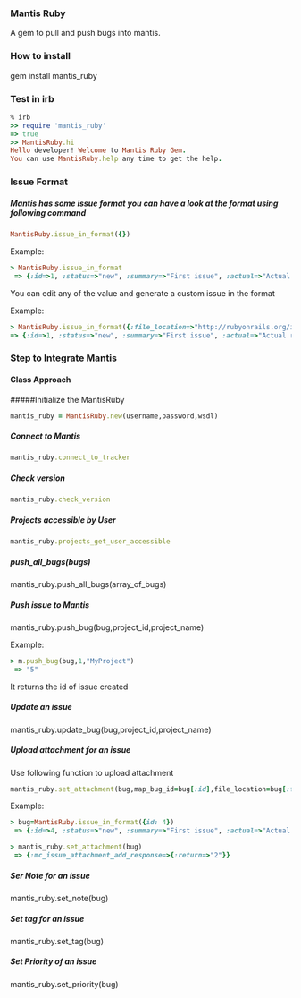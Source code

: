 ### Mantis Ruby
A gem to pull and push bugs into mantis.

### How to install
gem install mantis_ruby

### Test in irb
```ruby
% irb
>> require 'mantis_ruby'
=> true
>> MantisRuby.hi
Hello developer! Welcome to Mantis Ruby Gem.
You can use MantisRuby.help any time to get the help.
```

### Issue Format
##### Mantis has some issue format you can have a look at the format using following command
```ruby
MantisRuby.issue_in_format({})
```

Example:
```ruby
> MantisRuby.issue_in_format
 => {:id=>1, :status=>"new", :summary=>"First issue", :actual=>"Actual result", :expected=>"Expected Result", :screenresolution=>"Give if possible", :description=>"Description \r\n ---------------- \r\n Actual Result: \r\n Your actual desult will be shown here. \r\n ---------------- \r\n Expected Result:\r\n Expected Result will be shown here \r\n ---------------- \r\n Screen Resolution:\r\n Screen resolution will come here.", :steps_to_reproduce=>"Step to reproduce", :additional_information=>"additional_information", :category=>"General", :add_note=>"bug note", :resolution=>"screenresolution", :severity=>"10", :reproducibility=>"Reproducibility", :priority=>"10", :file_location=>"http://dimomohit.com/assets/logo-a40f75aaa7c1d5a2a3f99e8da5e8159c353e407ffdc1c29dfabe43e4c7e8bd41.png", :content_type=>"png", :project=>{:id=>"project_id", :name=>"project_name"}}

```
You can edit any of the value and generate a custom issue in the format

Example:
```ruby
> MantisRuby.issue_in_format({:file_location=>"http://rubyonrails.org/images/rails-logo.svg", :content_type=>"svg"})
=> {:id=>1, :status=>"new", :summary=>"First issue", :actual=>"Actual result", :expected=>"Expected Result", :screenresolution=>"Give if possible", :description=>"Description \r\n ---------------- \r\n Actual Result: \r\n Your actual desult will be shown here. \r\n ---------------- \r\n Expected Result:\r\n Expected Result will be shown here \r\n ---------------- \r\n Screen Resolution:\r\n Screen resolution will come here.", :steps_to_reproduce=>"Step to reproduce", :additional_information=>"additional_information", :category=>"General", :add_note=>"bug note", :resolution=>"screenresolution", :severity=>"10", :reproducibility=>"Reproducibility", :priority=>"10", :file_location=>"http://rubyonrails.org/images/rails-logo.svg", :content_type=>"svg", :project=>{:id=>"project_id", :name=>"project_name"}}
```

### Step to Integrate Mantis
#### Class Approach 
#####Initialize the MantisRuby
```ruby
mantis_ruby = MantisRuby.new(username,password,wsdl)
```

##### Connect to Mantis
```ruby
mantis_ruby.connect_to_tracker
```

##### Check version
```ruby
mantis_ruby.check_version
```

##### Projects accessible by User
```ruby
mantis_ruby.projects_get_user_accessible
```

##### push_all_bugs(bugs)
mantis_ruby.push_all_bugs(array_of_bugs)

##### Push issue to Mantis
mantis_ruby.push_bug(bug,project_id,project_name)

Example:
```ruby
> m.push_bug(bug,1,"MyProject")
 => "5" 
```

It returns the id of issue created

##### Update an issue
mantis_ruby.update_bug(bug,project_id,project_name)

##### Upload attachment for an issue
Use following function to upload attachment
```ruby
mantis_ruby.set_attachment(bug,map_bug_id=bug[:id],file_location=bug[:file_location])
```
Example:

```ruby
> bug=MantisRuby.issue_in_format({id: 4})
 => {:id=>4, :status=>"new", :summary=>"First issue", :actual=>"Actual result", :expected=>"Expected Result", :screenresolution=>"Give if possible", :description=>"Description \r\n ---------------- \r\n Actual Result: \r\n Your actual desult will be shown here. \r\n ---------------- \r\n Expected Result:\r\n Expected Result will be shown here \r\n ---------------- \r\n Screen Resolution:\r\n Screen resolution will come here.", :steps_to_reproduce=>"Step to reproduce", :additional_information=>"additional_information", :category=>"General", :add_note=>"bug note", :resolution=>"screenresolution", :severity=>"10", :reproducibility=>"Reproducibility", :priority=>"10", :file_location=>"http://dimomohit.com/assets/logo-a40f75aaa7c1d5a2a3f99e8da5e8159c353e407ffdc1c29dfabe43e4c7e8bd41.png", :content_type=>"png", :project=>{:id=>"project_id", :name=>"project_name"}} 

> mantis_ruby.set_attachment(bug)
 => {:mc_issue_attachment_add_response=>{:return=>"2"}} 

```

##### Ser Note for an issue
mantis_ruby.set_note(bug)

##### Set tag for an issue
mantis_ruby.set_tag(bug)

##### Set Priority of an issue
mantis_ruby.set_priority(bug)

